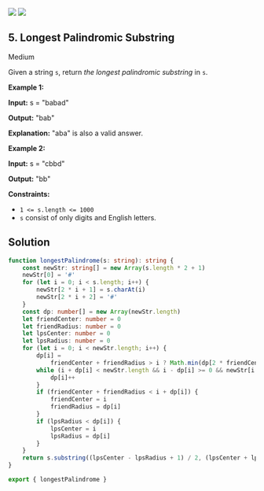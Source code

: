 [![](https://img.shields.io/github/stars/LeetCode-Top-Interview-150/LeetCode-Top-Interview-150?label=Stars&style=flat-square)](https://github.com/LeetCode-Top-Interview-150/LeetCode-Top-Interview-150)
[![](https://img.shields.io/github/forks/LeetCode-Top-Interview-150/LeetCode-Top-Interview-150?label=Fork%20me%20on%20GitHub%20&style=flat-square)](https://github.com/LeetCode-Top-Interview-150/LeetCode-Top-Interview-150/fork)

## 5\. Longest Palindromic Substring

Medium

Given a string `s`, return _the longest_ _palindromic_ _substring_ in `s`.

**Example 1:**

**Input:** s = "babad"

**Output:** "bab"

**Explanation:** "aba" is also a valid answer. 

**Example 2:**

**Input:** s = "cbbd"

**Output:** "bb" 

**Constraints:**

*   `1 <= s.length <= 1000`
*   `s` consist of only digits and English letters.

## Solution

```typescript
function longestPalindrome(s: string): string {
    const newStr: string[] = new Array(s.length * 2 + 1)
    newStr[0] = '#'
    for (let i = 0; i < s.length; i++) {
        newStr[2 * i + 1] = s.charAt(i)
        newStr[2 * i + 2] = '#'
    }
    const dp: number[] = new Array(newStr.length)
    let friendCenter: number = 0
    let friendRadius: number = 0
    let lpsCenter: number = 0
    let lpsRadius: number = 0
    for (let i = 0; i < newStr.length; i++) {
        dp[i] =
            friendCenter + friendRadius > i ? Math.min(dp[2 * friendCenter - i], friendCenter + friendRadius - i) : 1
        while (i + dp[i] < newStr.length && i - dp[i] >= 0 && newStr[i + dp[i]] === newStr[i - dp[i]]) {
            dp[i]++
        }
        if (friendCenter + friendRadius < i + dp[i]) {
            friendCenter = i
            friendRadius = dp[i]
        }
        if (lpsRadius < dp[i]) {
            lpsCenter = i
            lpsRadius = dp[i]
        }
    }
    return s.substring((lpsCenter - lpsRadius + 1) / 2, (lpsCenter + lpsRadius - 1) / 2)
}

export { longestPalindrome }
```